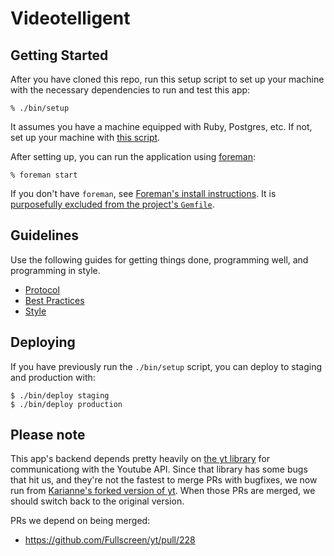 # Videotelligent

## Getting Started

After you have cloned this repo, run this setup script to set up your machine
with the necessary dependencies to run and test this app:

    % ./bin/setup

It assumes you have a machine equipped with Ruby, Postgres, etc. If not, set up
your machine with [this script].

[this script]: https://github.com/thoughtbot/laptop

After setting up, you can run the application using [foreman]:

    % foreman start

If you don't have `foreman`, see [Foreman's install instructions][foreman]. It
is [purposefully excluded from the project's `Gemfile`][exclude].

[foreman]: https://github.com/ddollar/foreman
[exclude]: https://github.com/ddollar/foreman/pull/437#issuecomment-41110407

## Guidelines

Use the following guides for getting things done, programming well, and
programming in style.

* [Protocol](http://github.com/thoughtbot/guides/blob/master/protocol)
* [Best Practices](http://github.com/thoughtbot/guides/blob/master/best-practices)
* [Style](http://github.com/thoughtbot/guides/blob/master/style)

## Deploying

If you have previously run the `./bin/setup` script,
you can deploy to staging and production with:

    $ ./bin/deploy staging
    $ ./bin/deploy production

## Please note

This app's backend depends pretty heavily on [the yt library](https://github.com/Fullscreen/yt) for communicationg with
the Youtube API. Since that library has some bugs that hit us, and they're not the fastest to merge PRs with bugfixes,
we now run from [Karianne's forked version of yt](https://github.com/karianne/yt). When those PRs are merged, we should
switch back to the original version.

PRs we depend on being merged:
- https://github.com/Fullscreen/yt/pull/228